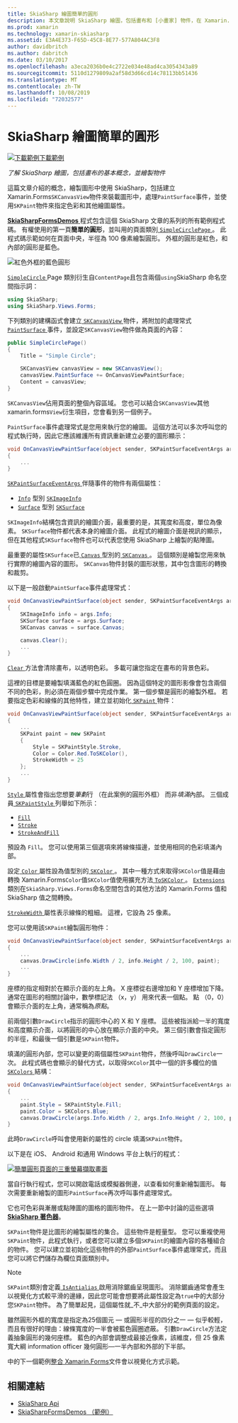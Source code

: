 ```yaml
---
title: SkiaSharp 繪圖簡單的圓形
description: 本文章說明 SkiaSharp 繪圖，包括畫布和 [小畫家] 物件，在 Xamarin.Forms 應用程式的基本概念，並示範此範例程式碼。
ms.prod: xamarin
ms.technology: xamarin-skiasharp
ms.assetid: E3A4E373-F65D-45C8-8E77-577A804AC3F8
author: davidbritch
ms.author: dabritch
ms.date: 03/10/2017
ms.openlocfilehash: a3eca2036b0e4c2722e034e48ad4ca3054343a89
ms.sourcegitcommit: 5110d1279809a2af58d3d66cd14c78113bb51436
ms.translationtype: MT
ms.contentlocale: zh-TW
ms.lasthandoff: 10/08/2019
ms.locfileid: "72032577"
---
```

# <a name="drawing-a-simple-circle-in-skiasharp"></a>SkiaSharp 繪圖簡單的圓形

[![下載範例](~/media/shared/download.png)下載範例](https://docs.microsoft.com/samples/xamarin/xamarin-forms-samples/skiasharpforms-demos)

_了解 SkiaSharp 繪圖，包括畫布的基本概念，並繪製物件_

這篇文章介紹的概念，繪製圖形中使用 SkiaSharp，包括建立 Xamarin.Forms`SKCanvasView`物件來裝載圖形中，處理`PaintSurface`事件，並使用`SKPaint`物件來指定色彩和其他繪圖屬性。

[ **SkiaSharpFormsDemos** ](https://docs.microsoft.com/samples/xamarin/xamarin-forms-samples/skiasharpforms-demos)程式包含這個 SkiaSharp 文章的系列的所有範例程式碼。 有權使用的第一頁**簡單的圓形**，並叫用的頁面類別[ `SimpleCirclePage` ](https://github.com/xamarin/xamarin-forms-samples/blob/master/SkiaSharpForms/Demos/Demos/SkiaSharpFormsDemos/Basics/SimpleCirclePage.cs)。 此程式碼示範如何在頁面中央，半徑為 100 像素繪製圓形。 外框的圓形是紅色，和內部的圓形是藍色。

![](circle-images/circleexample.png "紅色外框的藍色圓形")

[ `SimpleCircle` ](https://github.com/xamarin/xamarin-forms-samples/blob/master/SkiaSharpForms/Demos/Demos/SkiaSharpFormsDemos/Basics/SimpleCirclePage.cs) Page 類別衍生自`ContentPage`且包含兩個`using`SkiaSharp 命名空間指示詞：

```csharp
using SkiaSharp;
using SkiaSharp.Views.Forms;
```

下列類別的建構函式會建立[ `SKCanvasView` ](xref:SkiaSharp.Views.Forms.SKCanvasView)物件，將附加的處理常式[ `PaintSurface` ](xref:SkiaSharp.Views.Forms.SKCanvasView.PaintSurface)事件，並設定`SKCanvasView`物件做為頁面的內容：

```csharp
public SimpleCirclePage()
{
    Title = "Simple Circle";

    SKCanvasView canvasView = new SKCanvasView();
    canvasView.PaintSurface += OnCanvasViewPaintSurface;
    Content = canvasView;
}
```

`SKCanvasView`佔用頁面的整個內容區域。 您也可以結合`SKCanvasView`其他 xamarin.forms`View`衍生項目，您會看到另一個例子。

`PaintSurface`事件處理常式是您用來執行您的繪圖。 這個方法可以多次呼叫您的程式執行時，因此它應該維護所有資訊重新建立必要的圖形顯示：

```csharp
void OnCanvasViewPaintSurface(object sender, SKPaintSurfaceEventArgs args)
{
    ...
}

```

[ `SKPaintSurfaceEventArgs` ](xref:SkiaSharp.Views.Forms.SKPaintSurfaceEventArgs)伴隨事件的物件有兩個屬性：

- [`Info`](xref:SkiaSharp.Views.Forms.SKPaintSurfaceEventArgs.Info) 型別 [`SKImageInfo`](xref:SkiaSharp.SKImageInfo)
- [`Surface`](xref:SkiaSharp.Views.Forms.SKPaintSurfaceEventArgs.Surface) 型別 [`SKSurface`](xref:SkiaSharp.SKSurface)

`SKImageInfo`結構包含資訊的繪圖介面，最重要的是，其寬度和高度，單位為像素。 `SKSurface`物件都代表本身的繪圖介面。 此程式的繪圖介面是視訊的顯示，但在其他程式`SKSurface`物件也可以代表您使用 SkiaSharp 上繪製的點陣圖。

最重要的屬性`SKSurface`已[ `Canvas` ](xref:SkiaSharp.SKSurface.Canvas)型別的[ `SKCanvas` ](xref:SkiaSharp.SKCanvas)。 這個類別是繪製您用來執行實際的繪圖內容的圖形。 `SKCanvas`物件封裝的圖形狀態，其中包含圖形的轉換和裁剪。

以下是一般啟動`PaintSurface`事件處理常式：

```csharp
void OnCanvasViewPaintSurface(object sender, SKPaintSurfaceEventArgs args)
{
    SKImageInfo info = args.Info;
    SKSurface surface = args.Surface;
    SKCanvas canvas = surface.Canvas;

    canvas.Clear();
    ...
}

```

[ `Clear` ](xref:SkiaSharp.SKCanvas.Clear)方法會清除畫布，以透明色彩。 多載可讓您指定在畫布的背景色彩。

這裡的目標是要繪製填滿藍色的紅色圓圈。 因為這個特定的圖形影像會包含兩個不同的色彩，則必須在兩個步驟中完成作業。 第一個步驟是圓形的繪製外框。 若要指定色彩和線條的其他特性，建立並初始化[ `SKPaint` ](xref:SkiaSharp.SKPaint)物件：

```csharp
void OnCanvasViewPaintSurface(object sender, SKPaintSurfaceEventArgs args)
{
    ...
    SKPaint paint = new SKPaint
    {
        Style = SKPaintStyle.Stroke,
        Color = Color.Red.ToSKColor(),
        StrokeWidth = 25
    };
    ...
}
```

[ `Style` ](xref:SkiaSharp.SKPaint.Style)屬性會指出您想要*筆劃*行 （在此案例的圓形外框） 而非*填滿*內部。 三個成員[ `SKPaintStyle` ](xref:SkiaSharp.SKPaintStyle)列舉如下所示：

- [`Fill`](xref:SkiaSharp.SKPaintStyle.Fill)
- [`Stroke`](xref:SkiaSharp.SKPaintStyle.Stroke)
- [`StrokeAndFill`](xref:SkiaSharp.SKPaintStyle.StrokeAndFill)

預設為 `Fill`。 您可以使用第三個選項來將線條描邊，並使用相同的色彩填滿內部。

設定[ `Color` ](xref:SkiaSharp.SKPaint.Color)屬性設為值型別的[ `SKColor` ](xref:SkiaSharp.SKColor)。 其中一種方式來取得`SKColor`值是藉由轉換 Xamarin.Forms`Color`值`SKColor`值使用擴充方法[ `ToSKColor` ](xref:SkiaSharp.Views.Forms.Extensions.ToSKColor*)。 [ `Extensions` ](xref:SkiaSharp.Views.Forms.Extensions)類別在`SkiaSharp.Views.Forms`命名空間包含的其他方法的 Xamarin.Forms 值和 SkiaSharp 值之間轉換。

[ `StrokeWidth` ](xref:SkiaSharp.SKPaint.StrokeWidth)屬性表示線條的粗細。 這裡，它設為 25 像素。

您可以使用該`SKPaint`繪製圓形物件：

```csharp
void OnCanvasViewPaintSurface(object sender, SKPaintSurfaceEventArgs args)
{
    ...
    canvas.DrawCircle(info.Width / 2, info.Height / 2, 100, paint);
    ...
}
```

座標的指定相對於在顯示介面的左上角。 X 座標從右邊增加和 Y 座標增加下降。 通常在圖形的相關討論中，數學標記法 （x，y） 用來代表一個點。 點 （0，0） 會顯示介面的左上角，通常稱為*原點*。

前兩個引數`DrawCircle`指示的圓形中心的 X 和 Y 座標。 這些被指派給一半的寬度和高度顯示介面，以將圓形的中心放在顯示介面的中央。 第三個引數會指定圓形的半徑，和最後一個引數是`SKPaint`物件。

填滿的圓形內部，您可以變更的兩個屬性`SKPaint`物件，然後呼叫`DrawCircle`一次。 此程式碼也會顯示的替代方式，以取得`SKColor`其中一個的許多欄位的值[ `SKColors` ](xref:SkiaSharp.SKColors)結構：

```csharp
void OnCanvasViewPaintSurface(object sender, SKPaintSurfaceEventArgs args)
{
    ...
    paint.Style = SKPaintStyle.Fill;
    paint.Color = SKColors.Blue;
    canvas.DrawCircle(args.Info.Width / 2, args.Info.Height / 2, 100, paint);
}
```

此時`DrawCircle`呼叫會使用新的屬性的 circle 填滿`SKPaint`物件。

以下是在 iOS、 Android 和通用 Windows 平台上執行的程式：

[![](circle-images/simplecircle-small.png "簡單圓形頁面的三重螢幕擷取畫面")](circle-images/simplecircle-large.png#lightbox "簡單圓形頁面的三重螢幕擷取畫面")

當自行執行程式，您可以開啟電話或模擬器側邊，以查看如何重新繪製圖形。 每次需要重新繪製的圖形`PaintSurface`再次呼叫事件處理常式。

它也可色彩與漸層或點陣圖的圖格的圖形物件。 在上一節中討論的這些選項[ **SkiaSharp 著色器**](../effects/shaders/index.md)。

`SKPaint`物件是比圖形的繪製屬性的集合。 這些物件是輕量型。 您可以重複使用`SKPaint`物件，此程式執行，或者您可以建立多個`SKPaint`的繪圖內容的各種組合的物件。 您可以建立並初始化這些物件的外部`PaintSurface`事件處理常式，而且您可以將它們儲存為欄位頁面類別中。

> [!NOTE]
> `SKPaint`類別會定義[ `IsAntialias` ](xref:SkiaSharp.SKPaint.IsAntialias)啟用消除鋸齒呈現圖形。 消除鋸齒通常會產生以視覺化方式較平滑的邊緣，因此您可能會想要將此屬性設定為`true`中的大部分您`SKPaint`物件。 為了簡單起見，這個屬性就_不_中大部分的範例頁面的設定。

雖然圓形外框的寬度是指定為25個圖元 &mdash; 或圓形半徑的四分之一 &mdash; 似乎較輕，而且有很好的理由：線條寬度的一半會被藍色圓圈遮蔽。 引數`DrawCircle`方法定義抽象圓形的幾何座標。 藍色的內部會調整成最接近像素，該維度，但 25 像素寬大綱 information officer 幾何圓形&mdash;一半內部和外部的下半部。

中的下一個範例[整合 Xamarin.Forms](~/xamarin-forms/user-interface/graphics/skiasharp/basics/integration.md)文件會以視覺化方式示範。

## <a name="related-links"></a>相關連結

- [SkiaSharp Api](https://docs.microsoft.com/dotnet/api/skiasharp)
- [SkiaSharpFormsDemos （範例）](https://docs.microsoft.com/samples/xamarin/xamarin-forms-samples/skiasharpforms-demos)

